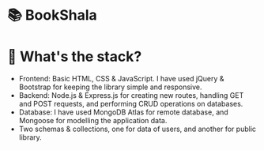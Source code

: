 # 📚 BookShala

# 🧐 What's the stack?
- Frontend: Basic HTML, CSS & JavaScript. I have used jQuery & Bootstrap for keeping the library simple and responsive.
- Backend: Node.js & Express.js for creating new routes, handling GET and POST requests, and performing CRUD operations on databases.
- Database: I have used MongoDB Atlas for remote database, and Mongoose for modelling the application data.
- Two schemas & collections, one for data of users, and another for public library.


